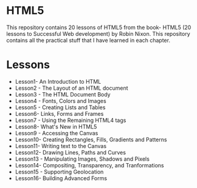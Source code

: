 # HTML5 

This repository contains 20 lessons of HTML5 from the book- HTML5 (20 lessons to Successful Web development) by Robin Nixon. This repository contains all the practical stuff that I have learned in each chapter.

# Lessons
* Lesson1-  An Introduction to HTML
* Lesson2 - The Layout of an HTML document
* Lesson3 - The HTML Document Body
* Lesson4 - Fonts, Colors and Images
* Lesson5 - Creating Lists and Tables
* Lesson6- Links, Forms and Frames
* Lesson7 - Using the Remaining HTML4 tags
* Lesson8- What's New in HTML5
* Lesson9 - Accessing the Canvas
* Lesson10- Creating Rectangles, Fills, Gradients and Patterns
* Lesson11- Writing text to the Canvas
* Lesson12- Drawing Lines, Paths and Curves
* Lesson13 - Manipulating Images, Shadows and Pixels
* Lesson14- Compositing, Transparency, and Tranformations
* Lesson15 - Supporting Geolocation
* Lesson16-  Building Advanced Forms

